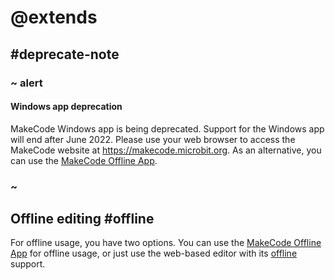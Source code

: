 # @extends

## #deprecate-note

### ~ alert

#### Windows app deprecation

MakeCode Windows app is being deprecated. Support for the Windows app
will end after June 2022. Please use your web browser to access the MakeCode
website at https://makecode.microbit.org. As an alternative, you can use the
[MakeCode Offline App](/offline-app).

### ~

## Offline editing #offline

For offline usage, you have two options. You can use the [MakeCode Offline App](/offline-app) for offline usage, or just use the web-based editor with its [offline](/offline) support.
